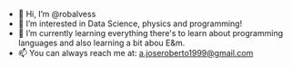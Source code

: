 - 👋 Hi, I’m @robalvess
- 👀 I’m interested in Data Science, physics and programming!
- 🌱 I’m currently learning everything there's to learn about programming languages and also learning a bit abou E&m.
- 📫 You can always reach me at: a.joseroberto1999@gmail.com


